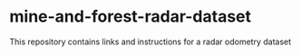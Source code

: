 # mine-and-forest-radar-dataset
This repository contains links and instructions for a radar odometry dataset
